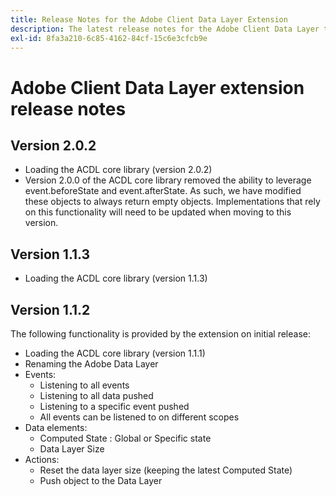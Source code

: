 ```yaml
---
title: Release Notes for the Adobe Client Data Layer Extension
description: The latest release notes for the Adobe Client Data Layer tag extension in Adobe Experience Platform.
exl-id: 8fa3a210-6c85-4162-84cf-15c6e3cfcb9e
---
```

# Adobe Client Data Layer extension release notes

## Version 2.0.2

* Loading the ACDL core library (version 2.0.2)
* Version 2.0.0 of the ACDL core library removed the ability to leverage event.beforeState and event.afterState. As such, we have modified these objects to always return empty objects. Implementations that rely on this functionality will need to be updated when moving to this version.

## Version 1.1.3

* Loading the ACDL core library (version 1.1.3)

## Version 1.1.2

The following functionality is provided by the extension on initial release:

* Loading the ACDL core library (version 1.1.1)
* Renaming the Adobe Data Layer
* Events:
  * Listening to all events
  * Listening to all data pushed
  * Listening to a specific event pushed
  * All events can be listened to on different scopes
* Data elements:
  * Computed State : Global or Specific state
  * Data Layer Size
* Actions:
  * Reset the data layer size (keeping the latest Computed State)
  * Push object to the Data Layer
